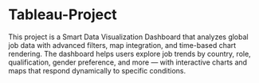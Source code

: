 # Tableau-Project
This project is a Smart Data Visualization Dashboard that analyzes global job data with advanced filters, map integration, and time-based chart rendering. The dashboard helps users explore job trends by country, role, qualification, gender preference, and more — with interactive charts and maps that respond dynamically to specific conditions.
